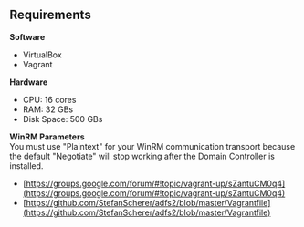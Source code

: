 ## Requirements
**Software**
* VirtualBox
* Vagrant

**Hardware**
* CPU: 16 cores
* RAM: 32 GBs
* Disk Space: 500 GBs 

**WinRM Parameters**  
You must use "Plaintext" for your WinRM communication transport because the default "Negotiate" will stop working after the Domain Controller is installed.   
* [https://groups.google.com/forum/#!topic/vagrant-up/sZantuCM0q4](https://groups.google.com/forum/#!topic/vagrant-up/sZantuCM0q4)  
* [https://github.com/StefanScherer/adfs2/blob/master/Vagrantfile](https://github.com/StefanScherer/adfs2/blob/master/Vagrantfile)